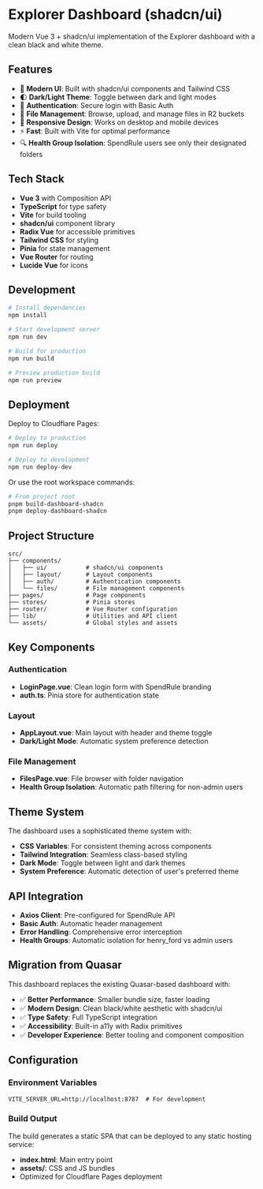# Explorer Dashboard (shadcn/ui)

Modern Vue 3 + shadcn/ui implementation of the Explorer dashboard with a clean black and white theme.

## Features

- 🎨 **Modern UI**: Built with shadcn/ui components and Tailwind CSS
- 🌓 **Dark/Light Theme**: Toggle between dark and light modes
- 🔐 **Authentication**: Secure login with Basic Auth
- 📁 **File Management**: Browse, upload, and manage files in R2 buckets
- 📱 **Responsive Design**: Works on desktop and mobile devices
- ⚡ **Fast**: Built with Vite for optimal performance
- 🔍 **Health Group Isolation**: SpendRule users see only their designated folders

## Tech Stack

- **Vue 3** with Composition API
- **TypeScript** for type safety
- **Vite** for build tooling
- **shadcn/ui** component library
- **Radix Vue** for accessible primitives
- **Tailwind CSS** for styling
- **Pinia** for state management
- **Vue Router** for routing
- **Lucide Vue** for icons

## Development

```bash
# Install dependencies
npm install

# Start development server
npm run dev

# Build for production
npm run build

# Preview production build
npm run preview
```

## Deployment

Deploy to Cloudflare Pages:

```bash
# Deploy to production
npm run deploy

# Deploy to development
npm run deploy-dev
```

Or use the root workspace commands:

```bash
# From project root
pnpm build-dashboard-shadcn
pnpm deploy-dashboard-shadcn
```

## Project Structure

```
src/
├── components/
│   ├── ui/           # shadcn/ui components
│   ├── layout/       # Layout components
│   ├── auth/         # Authentication components
│   └── files/        # File management components
├── pages/            # Page components
├── stores/           # Pinia stores
├── router/           # Vue Router configuration
├── lib/              # Utilities and API client
└── assets/           # Global styles and assets
```

## Key Components

### Authentication
- **LoginPage.vue**: Clean login form with SpendRule branding
- **auth.ts**: Pinia store for authentication state

### Layout
- **AppLayout.vue**: Main layout with header and theme toggle
- **Dark/Light Mode**: Automatic system preference detection

### File Management
- **FilesPage.vue**: File browser with folder navigation
- **Health Group Isolation**: Automatic path filtering for non-admin users

## Theme System

The dashboard uses a sophisticated theme system with:

- **CSS Variables**: For consistent theming across components
- **Tailwind Integration**: Seamless class-based styling
- **Dark Mode**: Toggle between light and dark themes
- **System Preference**: Automatic detection of user's preferred theme

## API Integration

- **Axios Client**: Pre-configured for SpendRule API
- **Basic Auth**: Automatic header management
- **Error Handling**: Comprehensive error interception
- **Health Groups**: Automatic isolation for henry_ford vs admin users

## Migration from Quasar

This dashboard replaces the existing Quasar-based dashboard with:

- ✅ **Better Performance**: Smaller bundle size, faster loading
- ✅ **Modern Design**: Clean black/white aesthetic with shadcn/ui
- ✅ **Type Safety**: Full TypeScript integration
- ✅ **Accessibility**: Built-in a11y with Radix primitives
- ✅ **Developer Experience**: Better tooling and component composition

## Configuration

### Environment Variables

```env
VITE_SERVER_URL=http://localhost:8787  # For development
```

### Build Output

The build generates a static SPA that can be deployed to any static hosting service:

- **index.html**: Main entry point
- **assets/**: CSS and JS bundles
- Optimized for Cloudflare Pages deployment